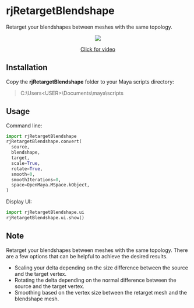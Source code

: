 # rjRetargetBlendshape
Retarget your blendshapes between meshes with the same topology.

<p align="center"><img src="https://github.com/robertjoosten/rjRetargetBlendshape/blob/master/README.png"></p>
<a href="https://vimeo.com/170360738" target="_blank"><p align="center">Click for video</p></a>

## Installation
Copy the **rjRetargetBlendshape** folder to your Maya scripts directory:
> C:\Users\<USER>\Documents\maya\scripts

## Usage
Command line:
```python
import rjRetargetBlendshape
rjRetargetBlendshape.convert(
  source,
  blendshape,
  target,
  scale=True, 
  rotate=True, 
  smooth=0, 
  smoothIterations=0,
  space=OpenMaya.MSpace.kObject,
)
```

Display UI:
```python
import rjRetargetBlendshape.ui
rjRetargetBlendshape.ui.show()
```

## Note
Retarget your blendshapes between meshes with the same topology. There are a few options that can be helpful to achieve the desired results. 

* Scaling your delta depending on the size difference between the source and the target vertex. 
* Rotating the delta depending on the normal difference between the source and the target vertex. 
* Smoothing based on the vertex size between the retarget mesh and the blendshape mesh.
